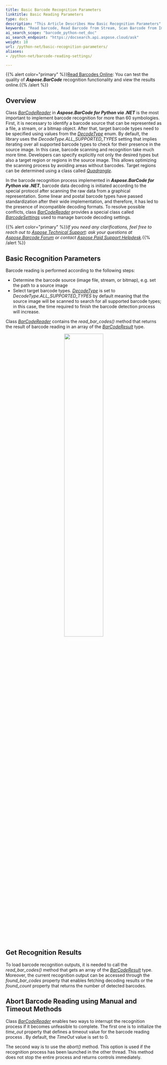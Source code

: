 ```yaml
---
title: Basic Barcode Recognition Parameters
linktitle: Basic Reading Parameters
type: docs
description: "This Article Describes How Basic Recognition Parameters"
keywords: "Read barcode, Read Barcode from Stream, Scan Barcode from Image, Many Barcodes in One Image, Read PDF417 Barcode, Aspose.BarCode, Read Barcode Python"
ai_search_scope: "barcode_python-net_doc"
ai_search_endpoint: "https://docsearch.api.aspose.cloud/ask"
weight: 10
url: /python-net/basic-recognition-parameters/
aliases:
- /python-net/barcode-reading-settings/

---
```

{{% alert color="primary" %}}[Read Barcodes Online](https://products.aspose.app/barcode/recognize): You can test the quality of ***Aspose.BarCode*** recognition functionality and view the results online.{{% /alert %}}

## **Overview**
Class [*BarCodeReader*](/barcode/python-net/api-reference/aspose.barcode.barcoderecognition/barcodereader/) in ***Aspose.BarCode for Python via .NET*** is the most important to implement barcode recognition for more than 60 symbologies. First, it is necessary to identify a barcode source that can be represented as a file, a stream, or a bitmap object. After that, target barcode types need to be specified using values from the [*DecodeType*](/barcode/python-net/api-reference/aspose.barcode.barcoderecognition/decodetype/) enum. By default, the library uses the *DecodeType.ALL_SUPPORTED_TYPES* setting that implies iterating over all supported barcode types to check for their presence in the source image. In this case, barcode scanning and recognition take much more time. Developers can specify explicitly not only the desired types but also a target region or regions in the source image. This allows optimizing the scanning process by avoiding areas without barcodes. Target regions can be determined using a class called [*Quadrangle*](/barcode/python-net/api-reference/aspose.barcode.barcoderecognition/quadrangle/).

In the barcode recognition process implemented in ***Aspose.BarCode for Python via .NET***, barcode data decoding is initiated according to the special protocol after scanning the raw data from a graphical representation. Some linear and postal barcode types have passed standardization after their wide implementation, and therefore, it has led to the presence of incompatible decoding formats. To resolve possible conflicts, class [*BarCodeReader*](/barcode/python-net/api-reference/aspose.barcode.barcoderecognition/barcodereader/) provides a special class called [*BarcodeSettings*](/barcode/python-net/api-reference/aspose.barcode.barcoderecognition/barcodesettings/) used to manage barcode decoding settings.

{{% alert color="primary" %}}*If you need any clarifications, feel free to reach out to [Aspose Technical Support](/barcode/python-net/technical-support/): ask your questions at [Aspose.Barcode Forum](https://forum.aspose.com/c/barcode/13) or contact [Aspose Paid Support Helpdesk](https://helpdesk.aspose.com/).*{{% /alert %}}

## **Basic Recognition Parameters**
Barcode reading is performed according to the following steps:
-	Determine the barcode source (image file, stream, or bitmap), e.g. set the path to a source image
-	Select target barcode types. [*DecodeType*](/barcode/python-net/api-reference/aspose.barcode.barcoderecognition/decodetype/) is set to *DecodeType.ALL_SUPPORTED_TYPES* by default meaning that the source image will be scanned to search for all supported barcode types; in this case, the time required to finish the barcode detection process will increase.  
  
Class [*BarCodeReader*](/barcode/python-net/api-reference/aspose.barcode.barcoderecognition/barcodereader/) contains the *read_bar_codes()* method that returns the result of barcode reading in an array of the [*BarCodeResult*](/barcode/python-net/api-reference/aspose.barcode.barcoderecognition/barcoderesult/) type.  
   
  
<p align="center"><img src="multiple_codes.png" hight="50%" width="50%"></p>  
  
## **Get Recognition Results**
To load barcode recognition outputs, it is needed to call the *read_bar_codes()* method that gets an array of the [*BarCodeResult*](/barcode/python-net/api-reference/aspose.barcode.barcoderecognition/barcoderesult/) type. Moreover, the current recognition output can be accessed through the *found_bar_codes* property that enables fetching decoding results or the *found_count* property that returns the number of detected barcodes.  
    

## **Abort Barcode Reading using Manual and Timeout Methods**
Class [*BarCodeReader*](/barcode/python-net/api-reference/aspose.barcode.barcoderecognition/barcodereader/) enables two ways to interrupt the recognition process if it becomes unfeasible to complete. The first one is to initialize the *time_out* property that defines a timeout value for the barcode reading process . By default, the *TimeOut* value is set to 0.  
  
The second way is to use the *abort()* method. This option is used if the recognition process has been launched in the other thread. This method does not stop the entire process and returns controls immediately. 